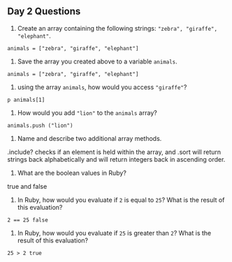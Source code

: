 ## Day 2 Questions

1. Create an array containing the following strings: `"zebra", "giraffe", "elephant"`.

`animals = ["zebra", "giraffe", "elephant"]`

1. Save the array you created above to a variable `animals`.

`animals = ["zebra", "giraffe", "elephant"]`

1. using the array `animals`, how would you access `"giraffe"`?

`p animals[1]`

1. How would you add `"lion"` to the `animals` array?

`animals.push ("lion")`

1. Name and describe two additional array methods.

.include? checks if an element is held within the array, and .sort will return strings back alphabetically and will return integers back in ascending order.

1. What are the boolean values in Ruby?

true and false

1. In Ruby, how would you evaluate if `2` is equal to `25`? What is the result of this evaluation?

`2 == 25
false`

1. In Ruby, how would you evaluate if `25` is greater than `2`? What is the result of this evaluation?

`25 > 2
true`
